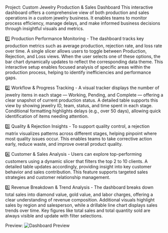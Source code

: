 Project: Custom Jewelry Production & Sales Dashboard
This interactive dashboard offers a comprehensive view of both production and sales operations in a custom jewelry business. It enables teams to monitor process efficiency, manage delays, and make informed business decisions through insightful visuals and metrics.

1️⃣ Production Performance Monitoring -
The dashboard tracks key production metrics such as average production, rejection rate, and loss rate over time. A single slicer allows users to toggle between Production, Rejection, and Loss views. When the user selects one of these options, the bar chart dynamically updates to reflect the corresponding data theme. This interactive setup enables focused analysis of specific areas within the production process, helping to identify inefficiencies and performance gaps.

2️⃣ Workflow & Progress Tracking -
A visual tracker displays the number of jewelry items in each stage — Working, Pending, and Complete — offering a clear snapshot of current production status. A detailed table supports this view by showing jewelry ID, team, status, and time spent in each stage. Conditional formatting highlights delays (e.g., over 50 days), allowing quick identification of items needing attention.

3️⃣ Quality & Rejection Insights -
To support quality control, a rejection matrix visualizes patterns across different stages, helping pinpoint where most quality issues occur. This enables teams to take corrective action early, reduce waste, and improve overall product quality.

4️⃣ Customer & Sales Analysis -
Users can explore top-performing customers using a dynamic slicer that filters the top 2 to 10 clients. A detailed table updates accordingly, providing insight into key customer behavior and sales contribution. This feature supports targeted sales strategies and customer relationship management.

5️⃣ Revenue Breakdown & Trend Analysis -
The dashboard breaks down total sales into diamond value, gold value, and labor charges, offering a clear understanding of revenue composition. Additional visuals highlight sales by region and salesperson, while a drillable line chart displays sales trends over time. Key figures like total sales and total quantity sold are always visible and update with filter selections.

Preview:
![Dashboard Preview](asset/dashboard-preview.gif)